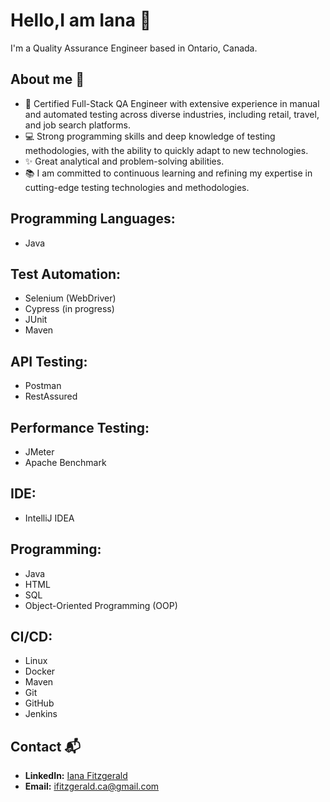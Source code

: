 # Hello,I am Iana :wave:

I'm a Quality Assurance Engineer based in Ontario, Canada.

## About me :herb:
+ :bookmark: Certified Full-Stack QA Engineer with extensive experience in manual and automated testing across diverse industries, including retail, travel, and job search platforms.
+ :computer: Strong programming skills and deep knowledge of testing methodologies, with the ability to quickly adapt to new technologies. 
+ :sparkles: Great analytical and problem-solving abilities.
+ :books: I am committed to continuous learning and refining my expertise in cutting-edge testing technologies and methodologies.

## Programming Languages:
+ Java

## Test Automation:  
+ Selenium (WebDriver)  
+ Cypress (in progress)  
+ JUnit   
+ Maven  

## API Testing:
+ Postman  
+ RestAssured  

## Performance Testing:
+ JMeter  
+ Apache Benchmark  

## IDE:  
+ IntelliJ IDEA  

## Programming:
+ Java  
+ HTML  
+ SQL  
+ Object-Oriented Programming (OOP)  

## CI/CD:  
+ Linux  
+ Docker  
+ Maven  
+ Git  
+ GitHub  
+ Jenkins

## Contact 📬  
- **LinkedIn:** [Iana Fitzgerald](https://www.linkedin.com/in/iana-fitzgerald)  
- **Email:** ifitzgerald.ca@gmail.com  
